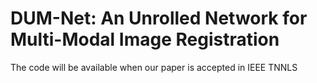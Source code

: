 # DUM-Net: An Unrolled Network for Multi-Modal Image Registration
The code will be available when our paper is accepted in IEEE TNNLS
